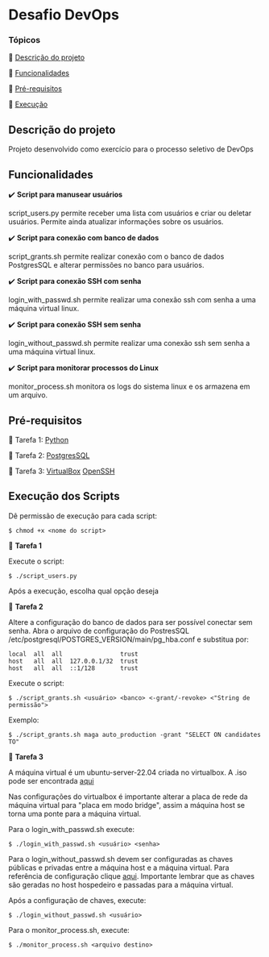 <h1>Desafio DevOps</h1> 

### Tópicos 

:small_blue_diamond: [Descrição do projeto](#descricao-do-projeto)

:small_blue_diamond: [Funcionalidades](#funcionalidades)

:small_blue_diamond: [Pré-requisitos](#pre-requisitos)

:small_blue_diamond: [Execução](#execucao)

<div id='descricao-do-projeto'/>

## Descrição do projeto 

<p align="justify">
  Projeto desenvolvido como exercício para o processo seletivo de DevOps
</p>


<div id='funcionalidades'/>


## Funcionalidades

:heavy_check_mark: **Script para manusear usuários**  

script_users.py permite receber uma lista com usuários e criar ou deletar usuários. Permite ainda atualizar informações sobre os usuários.

:heavy_check_mark: **Script para conexão com banco de dados**

script_grants.sh permite realizar conexão com o banco de dados PostgresSQL e alterar permissões no banco para usuários.

:heavy_check_mark: **Script para conexão SSH com senha**

login_with_passwd.sh permite realizar uma conexão ssh com senha a uma máquina virtual linux.


:heavy_check_mark: **Script para conexão SSH sem senha**

login_without_passwd.sh permite realizar uma conexão ssh sem senha a uma máquina virtual linux.

:heavy_check_mark: **Script para monitorar processos do Linux**

monitor_process.sh monitora os logs do sistema linux e os armazena em um arquivo.

<div id='pre-requisitos'/>

## Pré-requisitos

:memo: Tarefa 1: [Python](https://www.python.org/downloads/)

:memo: Tarefa 2: [PostgresSQL](https://www.postgresql.org/download/)

:memo: Tarefa 3: [VirtualBox](https://www.virtualbox.org/wiki/Downloads) [OpenSSH](https://www.openssh.com/) 



<div id='execucao'/>

## Execução dos Scripts

Dê permissão de execução para cada script:

```
$ chmod +x <nome do script>
```

:memo: **Tarefa 1**

Execute o script:
```
$ ./script_users.py
```
Após a execução, escolha qual opção deseja


:memo: **Tarefa 2**

Altere a configuração do banco de dados para ser possível conectar sem senha. Abra o arquivo de configuração do PostresSQL /etc/postgresql/POSTGRES_VERSION/main/pg_hba.conf e substitua por: 

```
local  all  all                trust
host   all  all  127.0.0.1/32  trust
host   all  all  ::1/128       trust
```

Execute o script:
```
$ ./script_grants.sh <usuário> <banco> <-grant/-revoke> <"String de permissão">
```
Exemplo:
```
$ ./script_grants.sh maga auto_production -grant "SELECT ON candidates TO"
```

:memo: **Tarefa 3**


A máquina virtual é um ubuntu-server-22.04 criada no virtualbox. A .iso pode ser encontrada [aqui](https://ubuntu.com/download/server)

Nas configurações do virtualbox é importante alterar a placa de rede da máquina virtual para "placa em modo bridge", assim a máquina host se torna uma ponte para a máquina virtual.

Para o login_with_passwd.sh execute:

```
$ ./login_with_passwd.sh <usuário> <senha>
```

Para o login_without_passwd.sh devem ser configuradas as chaves públicas e privadas entre a máquina host e a máquina virtual. Para referência de configuração clique [aqui](https://www.digitalocean.com/community/tutorials/how-to-configure-ssh-key-based-authentication-on-a-linux-server-pt). Importante lembrar que as chaves são geradas no host hospedeiro e passadas para a máquina virtual. 

Após a configuração de chaves, execute:
```
$ ./login_without_passwd.sh <usuário>
```

Para o monitor_process.sh, execute:
```
$ ./monitor_process.sh <arquivo destino>
```
